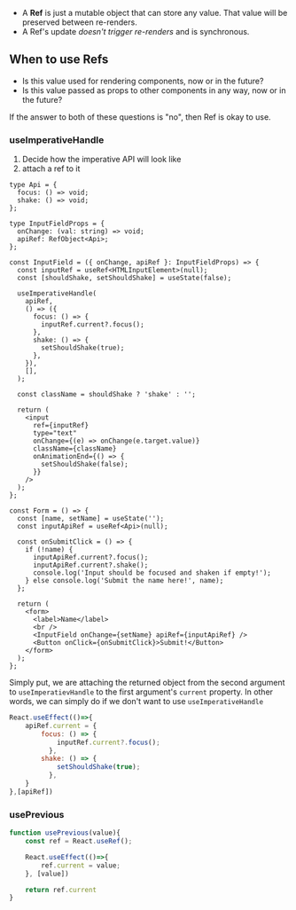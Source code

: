 - A __Ref__ is just a mutable object that can store any value. That value will be preserved between re-renders.
- A Ref's update _doesn't trigger re-renders_ and is synchronous.

## When to use Refs
- Is this value used for rendering components, now or in the future?
- Is this value passed as props to other components in any way, now or in the future?

If the answer to both of these questions is "no", then Ref is okay to use.

### useImperativeHandle
1. Decide how the imperative API will look like
2. attach a ref to it
```tsx
type Api = {
  focus: () => void;
  shake: () => void;
};

type InputFieldProps = {
  onChange: (val: string) => void;
  apiRef: RefObject<Api>;
};

const InputField = ({ onChange, apiRef }: InputFieldProps) => {
  const inputRef = useRef<HTMLInputElement>(null);
  const [shouldShake, setShouldShake] = useState(false);

  useImperativeHandle(
    apiRef,
    () => ({
      focus: () => {
        inputRef.current?.focus();
      },
      shake: () => {
        setShouldShake(true);
      },
    }),
    [],
  );

  const className = shouldShake ? 'shake' : '';

  return (
    <input
      ref={inputRef}
      type="text"
      onChange={(e) => onChange(e.target.value)}
      className={className}
      onAnimationEnd={() => {
        setShouldShake(false);
      }}
    />
  );
};

const Form = () => {
  const [name, setName] = useState('');
  const inputApiRef = useRef<Api>(null);

  const onSubmitClick = () => {
    if (!name) {
      inputApiRef.current?.focus();
      inputApiRef.current?.shake();
      console.log('Input should be focused and shaken if empty!');
    } else console.log('Submit the name here!', name);
  };

  return (
    <form>
      <label>Name</label>
      <br />
      <InputField onChange={setName} apiRef={inputApiRef} />
      <Button onClick={onSubmitClick}>Submit!</Button>
    </form>
  );
};
```

Simply put, we are attaching the returned object from the second argument to `useImperatievHandle` to the first argument's `current` property.
In other words, we can simply do if we don't want to use `useImperativeHandle`
```js
React.useEffect(()=>{
	apiRef.current = {
		focus: () => {
			inputRef.current?.focus();
	      },
	    shake: () => {
	        setShouldShake(true);
	      },
	}
},[apiRef])
```

### usePrevious
```js
function usePrevious(value){
	const ref = React.useRef();

	React.useEffect(()=>{
		ref.current = value;
	}, [value])

	return ref.current
}
```

